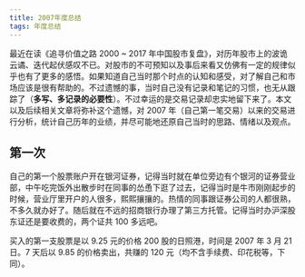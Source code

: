 ```yaml
---
title: 2007年度总结
tags: 年度总结
---
```


最近在读《追寻价值之路 2000 ~ 2017 年中国股市复盘》，对历年股市上的波诡云谲、迭代起伏感叹不已。对股市的不可预知以及事后来看又仿佛有一定的规律似乎也有了更多的感悟。如果知道自己当时那个时点的认知和感受，对了解自己和市场应该是很有帮助的。不过遗憾的事，当时自己没有记录和笔记的习惯，也无从跟踪了（**多写、多记录的必要性**）。不过幸运的是交易记录却忠实地留下来了。本文以及后续相关文章将弥补这个遗憾，对 2007 年（自己第一笔交易）以来的交易进行分析，统计自己历年的业绩，并尽可能地还原自己当时的思路、情绪以及观点。

## 第一次

自己的第一个股票账户开在银河证券，记得当时就在单位旁边有个银河的证券营业部，中午吃完饭外出散步时在同事的怂恿下逛了过去，记得当时是牛市刚刚起步的时候，营业厅里开户的人很多，熙熙攘攘的。热情的同事跟证券公司的人都很熟，不多久就办好了。随后就在不远的招商银行办理了第三方托管。记得当时办沪深股东证还是要收费的，两个证共 100 多远吧。

买入的第一支股票是以 9.25 元的价格 200 股的日照港，时间是 2007 年 3 月 21 日。7 天后以 9.85 的价格卖出，共赚的 120 元（均不含手续费、印花税等，下同）。
